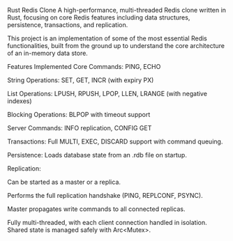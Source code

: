 Rust Redis Clone
A high-performance, multi-threaded Redis clone written in Rust, focusing on core Redis features including data structures, persistence, transactions, and replication.

This project is an implementation of some of the most essential Redis functionalities, built from the ground up to understand the core architecture of an in-memory data store.

Features Implemented
Core Commands: PING, ECHO

String Operations: SET, GET, INCR (with expiry PX)

List Operations: LPUSH, RPUSH, LPOP, LLEN, LRANGE (with negative indexes)

Blocking Operations: BLPOP with timeout support

Server Commands: INFO replication, CONFIG GET

Transactions: Full MULTI, EXEC, DISCARD support with command queuing.

Persistence: Loads database state from an .rdb file on startup.

Replication:

Can be started as a master or a replica.

Performs the full replication handshake (PING, REPLCONF, PSYNC).

Master propagates write commands to all connected replicas.

Fully multi-threaded, with each client connection handled in isolation. Shared state is managed safely with Arc<Mutex<T>>.

